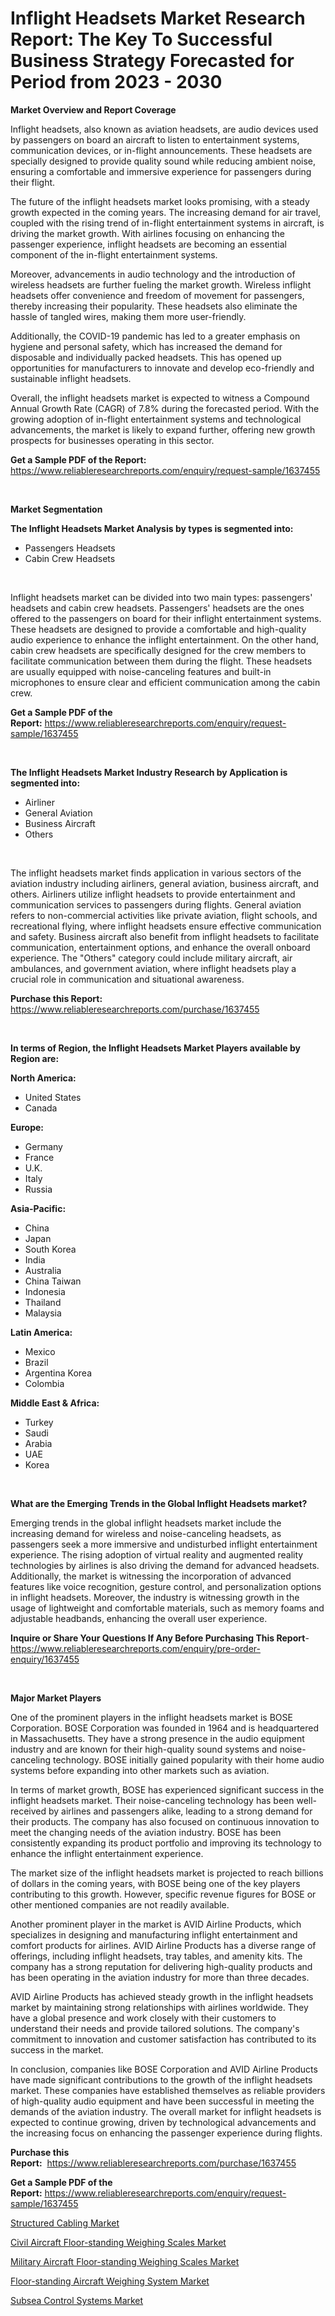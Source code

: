 <p><h1>Inflight Headsets Market Research Report: The Key To Successful Business Strategy Forecasted for Period from 2023 - 2030</h1></p><p><strong>Market Overview and Report Coverage</strong></p>
<p><p>Inflight headsets, also known as aviation headsets, are audio devices used by passengers on board an aircraft to listen to entertainment systems, communication devices, or in-flight announcements. These headsets are specially designed to provide quality sound while reducing ambient noise, ensuring a comfortable and immersive experience for passengers during their flight.</p><p>The future of the inflight headsets market looks promising, with a steady growth expected in the coming years. The increasing demand for air travel, coupled with the rising trend of in-flight entertainment systems in aircraft, is driving the market growth. With airlines focusing on enhancing the passenger experience, inflight headsets are becoming an essential component of the in-flight entertainment systems.</p><p>Moreover, advancements in audio technology and the introduction of wireless headsets are further fueling the market growth. Wireless inflight headsets offer convenience and freedom of movement for passengers, thereby increasing their popularity. These headsets also eliminate the hassle of tangled wires, making them more user-friendly.</p><p>Additionally, the COVID-19 pandemic has led to a greater emphasis on hygiene and personal safety, which has increased the demand for disposable and individually packed headsets. This has opened up opportunities for manufacturers to innovate and develop eco-friendly and sustainable inflight headsets.</p><p>Overall, the inflight headsets market is expected to witness a Compound Annual Growth Rate (CAGR) of 7.8% during the forecasted period. With the growing adoption of in-flight entertainment systems and technological advancements, the market is likely to expand further, offering new growth prospects for businesses operating in this sector.</p></p>
<p><strong>Get a Sample PDF of the Report:</strong> <a href="https://www.reliableresearchreports.com/enquiry/request-sample/1637455">https://www.reliableresearchreports.com/enquiry/request-sample/1637455</a></p>
<p>&nbsp;</p>
<p><strong>Market Segmentation</strong></p>
<p><strong>The Inflight Headsets Market Analysis by types is segmented into:</strong></p>
<p><ul><li>Passengers Headsets</li><li>Cabin Crew Headsets</li></ul></p>
<p>&nbsp;</p>
<p><p>Inflight headsets market can be divided into two main types: passengers' headsets and cabin crew headsets. Passengers' headsets are the ones offered to the passengers on board for their inflight entertainment systems. These headsets are designed to provide a comfortable and high-quality audio experience to enhance the inflight entertainment. On the other hand, cabin crew headsets are specifically designed for the crew members to facilitate communication between them during the flight. These headsets are usually equipped with noise-canceling features and built-in microphones to ensure clear and efficient communication among the cabin crew.</p></p>
<p><strong>Get a Sample PDF of the Report:</strong>&nbsp;<a href="https://www.reliableresearchreports.com/enquiry/request-sample/1637455">https://www.reliableresearchreports.com/enquiry/request-sample/1637455</a></p>
<p>&nbsp;</p>
<p><strong>The Inflight Headsets Market Industry Research by Application is segmented into:</strong></p>
<p><ul><li>Airliner</li><li>General Aviation</li><li>Business Aircraft</li><li>Others</li></ul></p>
<p>&nbsp;</p>
<p><p>The inflight headsets market finds application in various sectors of the aviation industry including airliners, general aviation, business aircraft, and others. Airliners utilize inflight headsets to provide entertainment and communication services to passengers during flights. General aviation refers to non-commercial activities like private aviation, flight schools, and recreational flying, where inflight headsets ensure effective communication and safety. Business aircraft also benefit from inflight headsets to facilitate communication, entertainment options, and enhance the overall onboard experience. The "Others" category could include military aircraft, air ambulances, and government aviation, where inflight headsets play a crucial role in communication and situational awareness.</p></p>
<p><strong>Purchase this Report:</strong>&nbsp; <a href="https://www.reliableresearchreports.com/purchase/1637455">https://www.reliableresearchreports.com/purchase/1637455</a></p>
<p>&nbsp;</p>
<p><strong>In terms of Region, the Inflight Headsets Market Players available by Region are:</strong></p>
<p>
    <p> <strong> North America: </strong>
        <ul>
            <li>United States</li>
            <li>Canada</li>
        </ul>
        </p> 
    <p> <strong> Europe: </strong>
        <ul>
            <li>Germany</li>
            <li>France</li>
            <li>U.K.</li>
            <li>Italy</li>
            <li>Russia</li>
        </ul>
        </p> 
    <p> <strong> Asia-Pacific: </strong>
        <ul>
            <li>China</li>
            <li>Japan</li>
            <li>South Korea</li>
            <li>India</li>
            <li>Australia</li>
            <li>China Taiwan</li>
            <li>Indonesia</li>
            <li>Thailand</li>
            <li>Malaysia</li>
        </ul>
        </p> 
    <p> <strong> Latin America: </strong>
        <ul>
            <li>Mexico</li>
            <li>Brazil</li>
            <li>Argentina Korea</li>
            <li>Colombia</li>
        </ul>
        </p> 
    <p> <strong> Middle East & Africa: </strong>
        <ul>
            <li>Turkey</li>
            <li>Saudi</li>
            <li>Arabia</li>
            <li>UAE</li>
            <li>Korea</li>
        </ul>
    </p>
    </p>
<p>&nbsp;</p>
<p><strong>What are the Emerging Trends in the Global Inflight Headsets market?</strong></p>
<p><p>Emerging trends in the global inflight headsets market include the increasing demand for wireless and noise-canceling headsets, as passengers seek a more immersive and undisturbed inflight entertainment experience. The rising adoption of virtual reality and augmented reality technologies by airlines is also driving the demand for advanced headsets. Additionally, the market is witnessing the incorporation of advanced features like voice recognition, gesture control, and personalization options in inflight headsets. Moreover, the industry is witnessing growth in the usage of lightweight and comfortable materials, such as memory foams and adjustable headbands, enhancing the overall user experience.</p></p>
<p><strong>Inquire or Share Your Questions If Any Before Purchasing This Report</strong>- <a href="https://www.reliableresearchreports.com/enquiry/pre-order-enquiry/1637455">https://www.reliableresearchreports.com/enquiry/pre-order-enquiry/1637455</a></p>
<p>&nbsp;</p>
<p><strong>Major Market Players</strong></p>
<p><p>One of the prominent players in the inflight headsets market is BOSE Corporation. BOSE Corporation was founded in 1964 and is headquartered in Massachusetts. They have a strong presence in the audio equipment industry and are known for their high-quality sound systems and noise-canceling technology. BOSE initially gained popularity with their home audio systems before expanding into other markets such as aviation.</p><p>In terms of market growth, BOSE has experienced significant success in the inflight headsets market. Their noise-canceling technology has been well-received by airlines and passengers alike, leading to a strong demand for their products. The company has also focused on continuous innovation to meet the changing needs of the aviation industry. BOSE has been consistently expanding its product portfolio and improving its technology to enhance the inflight entertainment experience.</p><p>The market size of the inflight headsets market is projected to reach billions of dollars in the coming years, with BOSE being one of the key players contributing to this growth. However, specific revenue figures for BOSE or other mentioned companies are not readily available.</p><p>Another prominent player in the market is AVID Airline Products, which specializes in designing and manufacturing inflight entertainment and comfort products for airlines. AVID Airline Products has a diverse range of offerings, including inflight headsets, tray tables, and amenity kits. The company has a strong reputation for delivering high-quality products and has been operating in the aviation industry for more than three decades.</p><p>AVID Airline Products has achieved steady growth in the inflight headsets market by maintaining strong relationships with airlines worldwide. They have a global presence and work closely with their customers to understand their needs and provide tailored solutions. The company's commitment to innovation and customer satisfaction has contributed to its success in the market.</p><p>In conclusion, companies like BOSE Corporation and AVID Airline Products have made significant contributions to the growth of the inflight headsets market. These companies have established themselves as reliable providers of high-quality audio equipment and have been successful in meeting the demands of the aviation industry. The overall market for inflight headsets is expected to continue growing, driven by technological advancements and the increasing focus on enhancing the passenger experience during flights.</p></p>
<p><strong>Purchase this Report:</strong>&nbsp;&nbsp;<a href="https://www.reliableresearchreports.com/purchase/1637455">https://www.reliableresearchreports.com/purchase/1637455</a></p>
<p></p>
<p><strong>Get a Sample PDF of the Report:</strong>&nbsp;<a href="https://www.reliableresearchreports.com/enquiry/request-sample/1637455">https://www.reliableresearchreports.com/enquiry/request-sample/1637455</a></p>
<p><p><a href="https://medium.com/@porteradams98/structured-cabling-market-insights-into-market-cagr-market-trends-and-growth-strategies-acab654953f3">Structured Cabling Market</a></p><p><a href="https://www.linkedin.com/pulse/civil-aircraft-floor-standing-weighing-scales-1c/">Civil Aircraft Floor-standing Weighing Scales Market</a></p><p><a href="https://www.linkedin.com/pulse/military-aircraft-floor-standing-weighing-4c/">Military Aircraft Floor-standing Weighing Scales Market</a></p><p><a href="https://www.linkedin.com/pulse/floor-standing-aircraft-weighing-system-market-size-forecast/">Floor-standing Aircraft Weighing System Market</a></p><p><a href="https://medium.com/@zoeyleannon2023/subsea-control-systems-market-research-report-its-history-and-forecast-2023-to-2030-143c2ae8c457">Subsea Control Systems Market</a></p></p>